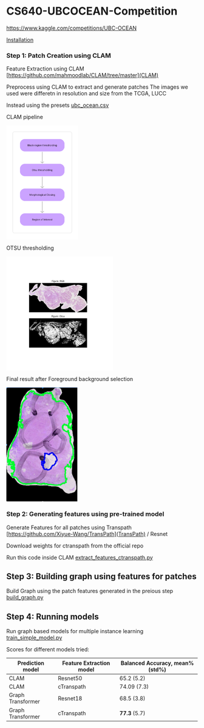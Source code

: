 # CS640-UBCOCEAN-Competition

https://www.kaggle.com/competitions/UBC-OCEAN

[Installation](installation.md)


### Step 1: Patch Creation using CLAM
Feature Extraction using CLAM
[https://github.com/mahmoodlab/CLAM/tree/master](CLAM)

Preprocess using CLAM to extract and generate patches
The images we used were differetn in resolution and size from the TCGA, LUCC 

Instead using the presets [ubc_ocean.csv](ubc_ocean.csv)


CLAM pipeline 

<img src="images/preprocessing-pipeline.png" alt="Pre processing " height="300" align="center"/>

OTSU thresholding 

 <img src="images/otsu_thresholding.png" alt="Pre processing " height="300" align="center" />


Final result after Foreground background selection

<img src="images/foreground seperation.png" alt="Pre processing " height="300" align="center" />

### Step 2: Generating features using pre-trained model
Generate Features for all patches using Transpath [https://github.com/Xiyue-Wang/TransPath](TransPath) / Resnet

Download weights for ctranspath from the official repo

Run this code inside CLAM 
[extract_features_ctranspath.py](extract_features_ctranspath.py)

## Step 3:  Building graph using features for patches
Build Graph using the patch features generated in the preious step
[build_graph.py](build_graph.py)

## Step 4: Running models
Run graph based models for multiple instance learning
[train_simple_model.py](train_simple_model.py)


Scores for different models tried:

| Prediction model   | Feature Extraction model | Balanced Accuracy, mean%(std%) |
|--------------------|--------------------------|--------------------------------|
| CLAM               | Resnet50                 | 65.2 (5.2)                     |
| CLAM               | cTranspath               | 74.09 (7.3)                    |
| Graph Transformer  | Resnet18                 | 68.5 (3.8)                     |
| Graph Transformer  | cTranspath               | **77.3** (5.7)                 |
